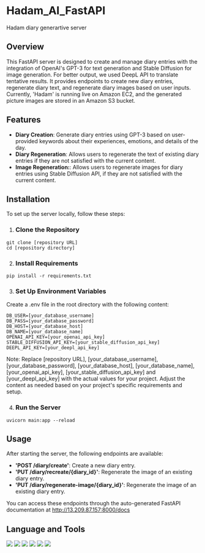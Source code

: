 # Hadam_AI_FastAPI
Hadam diary generartive server 

## Overview
This FastAPI server is designed to create and manage diary entries with the integration of OpenAI's GPT-3 for text generation and Stable Diffusion for image generation. For better output, we used DeepL API to translate tentative results. It provides endpoints to create new diary entries, regenerate diary text, and regenerate diary images based on user inputs.
Currently, 'Hadam' is running live on Amazon EC2, and the generated picture images are stored in an Amazon S3 bucket.

## Features
- **Diary Creation**:  Generate diary entries using GPT-3 based on user-provided keywords about their experiences, emotions, and details of the day.
- **Diary Regeneration**: Allows users to regenerate the text of existing diary entries if they are not satisfied with the current content.
- **Image Regeneration:**: Allows users to regenerate images for diary entries using Stable Diffusion API, if they are not satisfied with the current content.

## Installation 
To set up the server locally, follow these steps:

1. ### Clone the Repository
```
git clone [repository URL] 
cd [repository directory] 
```

2. ### Install Requirements
```pip install -r requirements.txt ```


3. ### Set Up Environment Variables
Create a .env file in the root directory with the following content:

```
DB_USER=[your_database_username]
DB_PASS=[your_database_password]
DB_HOST=[your_database_host]
DB_NAME=[your_database_name]
OPENAI_API_KEY=[your_openai_api_key]
STABLE_DIFFUSION_API_KEY=[your_stable_diffusion_api_key]
DEEPL_API_KEY=[your_deepl_api_key]
```

Note: Replace [repository URL], [your_database_username], [your_database_password], [your_database_host], [your_database_name], [your_openai_api_key], [your_stable_diffusion_api_key] and [your_deepl_api_key] with the actual values for your project. Adjust the content as needed based on your project's specific requirements and setup.

4. ### Run the Server
```uvicorn main:app --reload ```

## Usage
After starting the server, the following endpoints are available:

- **'POST /diary/create'**: Create a new diary entry.
- **'PUT /diary/recreate/{diary_id}'**: Regenerate the image of an existing diary entry.
- **'PUT /diary/regenerate-image/{diary_id}'**: Regenerate the image of an existing diary entry.

You can access these endpoints through the auto-generated FastAPI documentation at http://13.209.87.157:8000/docs

## Language and Tools

<div align=left>
  <img src="https://img.shields.io/badge/Python-3776AB?style=for-the-badge&logo=Python&logoColor=white">
  <img src="https://img.shields.io/badge/Amazon%20EC2-FF9900?style=for-the-badge&logo=Amazon%20EC2&logoColor=white">
  <img src="https://img.shields.io/badge/Amazon%20S3-569A31?style=for-the-badge&logo=Amazon%20S3&logoColor=white">
  <img src="https://img.shields.io/badge/FastAPI-009688?style=for-the-badge&logo=fastapia&logoColor=white">
  <img src="https://img.shields.io/badge/GPT3-412991?style=for-the-badge&logo=openai&logoColor=white">
  <img src="https://img.shields.io/badge/Deepl-0F2B46?style=for-the-badge&logo=deepl&logoColor=white">
  



</div>


